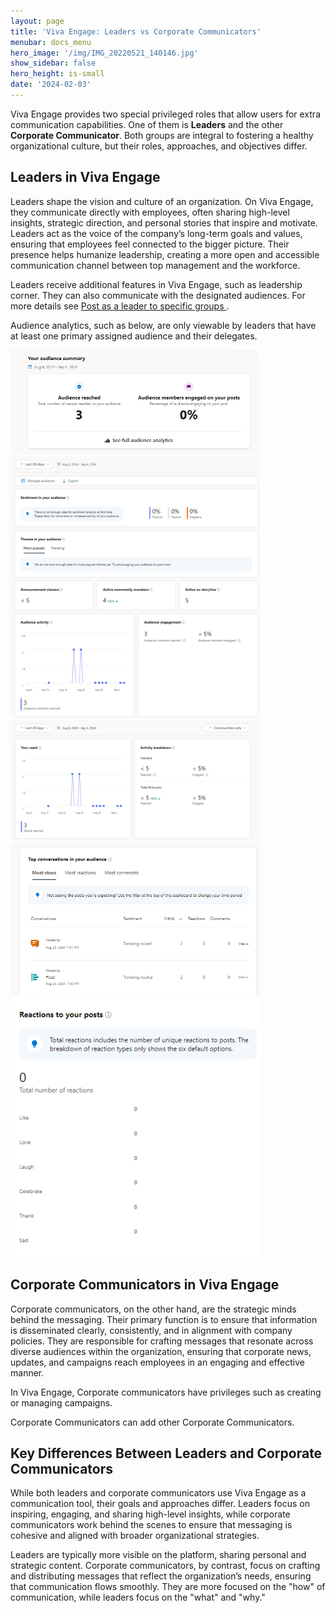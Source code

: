 ```yaml
---
layout: page
title: 'Viva Engage: Leaders vs Corporate Communicators'
menubar: docs_menu
hero_image: '/img/IMG_20220521_140146.jpg'
show_sidebar: false
hero_height: is-small
date: '2024-02-03'
---
```



Viva Engage provides two special privileged roles that allow users for extra communication capabilities. One of them is **Leaders** and the other **Corporate Communicator**. Both groups are integral to fostering a healthy organizational culture, but their roles, approaches, and objectives differ. 


## Leaders in Viva Engage

Leaders shape the vision and culture of an organization. On Viva Engage, they communicate directly with employees, often sharing high-level insights, strategic direction, and personal stories that inspire and motivate. Leaders act as the voice of the company’s long-term goals and values, ensuring that employees feel connected to the bigger picture. Their presence helps humanize leadership, creating a more open and accessible communication channel between top management and the workforce.

Leaders receive additional features in Viva Engage, such as leadership corner. They can also communicate with the designated audiences. For more details see [Post as a leader to specific groups ](https://powershellscripts.github.io/articles/en/Viva/Post%20as%20a%20leader%20to%20specific%20groups/).


Audience analytics, such as below, are only viewable by leaders that have at least one primary assigned audience and their delegates.


<img src="/articles/images/leadervscomm.PNG" width="400">


<img src="/articles/images/leadervscomm2.PNG" width="400">

<img src="/articles/images/leadervscomm3.PNG" width="400">

<img src="/articles/images/leadervscomm4.PNG" width="400">

<img src="/articles/images/leadervscomm5.PNG" width="400">



## Corporate Communicators in Viva Engage
Corporate communicators, on the other hand, are the strategic minds behind the messaging. Their primary function is to ensure that information is disseminated clearly, consistently, and in alignment with company policies. They are responsible for crafting messages that resonate across diverse audiences within the organization, ensuring that corporate news, updates, and campaigns reach employees in an engaging and effective manner.

In Viva Engage, Corporate communicators have privileges such as creating or managing campaigns.

Corporate Communicators can add other Corporate Communicators.

## Key Differences Between Leaders and Corporate Communicators
While both leaders and corporate communicators use Viva Engage as a communication tool, their goals and approaches differ. Leaders focus on inspiring, engaging, and sharing high-level insights, while corporate communicators work behind the scenes to ensure that messaging is cohesive and aligned with broader organizational strategies.

Leaders are typically more visible on the platform, sharing personal and strategic content. Corporate communicators, by contrast, focus on crafting and distributing messages that reflect the organization’s needs, ensuring that communication flows smoothly. They are more focused on the "how" of communication, while leaders focus on the "what" and "why."




